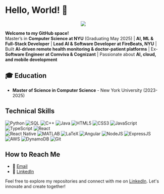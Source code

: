# Hello, World! 👋
 
<div style="text-align: center;">
  <img src="https://readme-typing-svg.herokuapp.com/?font=Montserrat&size=50&center=true&vCenter=true&width=700&height=100&duration=2500&pause=500&color=008000&lines=I+am+Metun!;" />
</div>

**Welcome to my GitHub space!**  
Master’s in **Computer Science at NYU** (Graduating May 2025) | **AI, ML & Full-Stack Developer** | **Lead AI & Software Developer at FireBeats, NYU** | Built **AI-driven remote health monitoring & doctor-patient platforms** | Ex-**Software Engineer at Comviva & Cognizant** | Passionate about **AI, cloud, and mobile development** 

## 🎓 Education
- **Master of Science in Computer Science** - New York University (2023-2025)

## Technical Skills
![Python](https://img.shields.io/badge/-Python-3776AB?style=for-the-badge&logo=python&logoColor=white)
![SQL](https://img.shields.io/badge/-SQL-4479A1?style=for-the-badge&logo=mysql&logoColor=white)
![C++](https://img.shields.io/badge/-C++-00599C?style=for-the-badge&logo=cplusplus&logoColor=white)
![Java](https://img.shields.io/badge/-Java-ED8B00?style=for-the-badge&logo=java&logoColor=white)
![HTML5](https://img.shields.io/badge/-HTML5-E34F26?style=for-the-badge&logo=html5&logoColor=white)
![CSS3](https://img.shields.io/badge/-CSS3-1572B6?style=for-the-badge&logo=css3&logoColor=white)
![JavaScript](https://img.shields.io/badge/-JavaScript-F7DF1E?style=for-the-badge&logo=javascript&logoColor=black)
![TypeScript](https://img.shields.io/badge/-TypeScript-3178C6?style=for-the-badge&logo=typescript&logoColor=white)
![React](https://img.shields.io/badge/-React-61DAFB?style=for-the-badge&logo=react&logoColor=black)  
![React Native](https://img.shields.io/badge/-React%20Native-61DAFB?style=for-the-badge&logo=react&logoColor=black) 
![MATLAB](https://img.shields.io/badge/-MATLAB-0076A8?style=for-the-badge&logo=mathworks&logoColor=white)
![LaTeX](https://img.shields.io/badge/-LaTeX-008080?style=for-the-badge&logo=latex&logoColor=white)
![Angular](https://img.shields.io/badge/-Angular-DD0031?style=for-the-badge&logo=angular&logoColor=white)
![NodeJS](https://img.shields.io/badge/-Node.js-339933?style=for-the-badge&logo=nodedotjs&logoColor=white)
![ExpressJS](https://img.shields.io/badge/-Express.js-000000?style=for-the-badge&logo=express&logoColor=white)
![AWS](https://img.shields.io/badge/-AWS-232F3E?style=for-the-badge&logo=amazonaws&logoColor=white)
![DynamoDB](https://img.shields.io/badge/-DynamoDB-4053D6?style=for-the-badge&logo=amazon-dynamodb&logoColor=white) 
![Git](https://img.shields.io/badge/-Git-F05032?style=for-the-badge&logo=git&logoColor=white)


## How to Reach Me
- 📧 [Email](mailto:metunnivin@gmail.com)
- 🔗 [LinkedIn](https://www.linkedin.com/in/metun-nivin-a333ba230)



Feel free to explore my repositories and connect with me on [LinkedIn](https://www.linkedin.com/in/metun-nivin-a333ba230). Let's innovate and create together!


